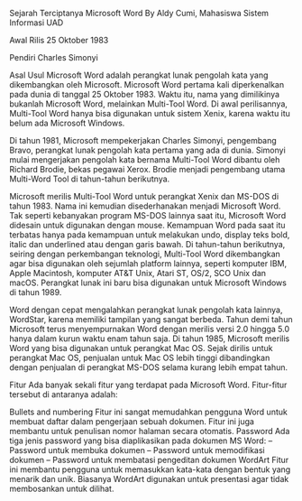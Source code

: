 Sejarah Terciptanya Microsoft Word
By Aldy Cumi, Mahasiswa Sistem Informasi UAD

Awal Rilis
25 Oktober 1983

Pendiri
Charles Simonyi

Asal Usul
Microsoft Word adalah perangkat lunak pengolah kata yang dikembangkan oleh Microsoft. Microsoft Word pertama kali diperkenalkan pada dunia di tanggal 25 Oktober 1983. Waktu itu, nama yang dimilikinya bukanlah Microsoft Word, melainkan Multi-Tool Word. Di awal perilisannya, Multi-Tool Word hanya bisa digunakan untuk sistem Xenix, karena waktu itu belum ada Microsoft Windows.

Di tahun 1981, Microsoft mempekerjakan Charles Simonyi, pengembang Bravo, perangkat lunak pengolah kata pertama yang ada di dunia. Simonyi mulai mengerjakan pengolah kata bernama Multi-Tool Word dibantu oleh Richard Brodie, bekas pegawai Xerox. Brodie menjadi pengembang utama Multi-Word Tool di tahun-tahun berikutnya.

Microsoft merilis Multi-Tool Word untuk perangkat Xenix dan MS-DOS di tahun 1983. Nama ini kemudian disederhanakan menjadi Microsoft Word. Tak seperti kebanyakan program MS-DOS lainnya saat itu, Microsoft Word didesain untuk digunakan dengan mouse. Kemampuan Word pada saat itu terbatas hanya pada kemampuan untuk melakukan undo, display teks bold, italic dan underlined atau dengan garis bawah. Di tahun-tahun berikutnya, seiring dengan perkembangan teknologi, Multi-Tool Word dikembangkan agar bisa digunakan oleh sejumlah platform lainnya, seperti komputer IBM, Apple Macintosh, komputer AT&T Unix, Atari ST, OS/2, SCO Unix dan macOS. Perangkat lunak ini baru bisa digunakan untuk Microsoft Windows di tahun 1989.

Word dengan cepat mengalahkan perangkat lunak pengolah kata lainnya, WordStar, karena memiliki tampilan yang sangat berbeda. Tahun demi tahun Microsoft terus menyempurnakan Word dengan merilis versi 2.0 hingga 5.0 hanya dalam kurun waktu enam tahun saja. Di tahun 1985, Microsoft merilis Word yang bisa digunakan untuk perangkat Mac OS. Sejak dirilis untuk perangkat Mac OS, penjualan untuk Mac OS lebih tinggi dibandingkan dengan penjualan di perangkat MS-DOS selama kurang lebih empat tahun.

Fitur
Ada banyak sekali fitur yang terdapat pada Microsoft Word. Fitur-fitur tersebut di antaranya adalah:

Bullets and numbering Fitur ini sangat memudahkan pengguna Word untuk membuat daftar dalam pengerjaan sebuah dokumen. Fitur ini juga membantu untuk penulisan nomor halaman secara otomatis.
Password Ada tiga jenis password yang bisa diaplikasikan pada dokumen MS Word: – Password untuk membuka dokumen – Password untuk memodifikasi dokumen – Password untuk membatasi pengeditan dokumen
WordArt Fitur ini membantu pengguna untuk memasukkan kata-kata dengan bentuk yang menarik dan unik. Biasanya WordArt digunakan untuk presentasi agar tidak membosankan untuk dilihat.